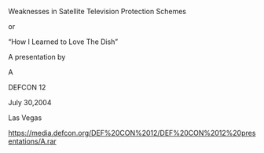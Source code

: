 Weaknesses in Satellite Television Protection Schemes

or

“How I Learned to Love The Dish”

A presentation by

A

DEFCON 12

July 30,2004

Las Vegas

https://media.defcon.org/DEF%20CON%2012/DEF%20CON%2012%20presentations/A.rar
